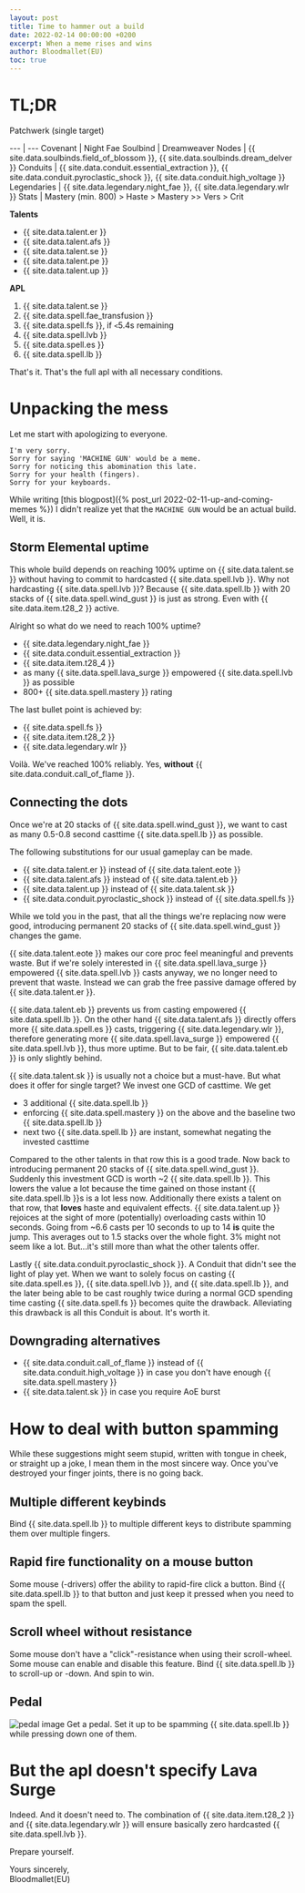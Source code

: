 ```yaml
---
layout: post
title: Time to hammer out a build
date: 2022-02-14 00:00:00 +0200
excerpt: When a meme rises and wins
author: Bloodmallet(EU)
toc: true
---
```

# TL;DR
Patchwerk (single target)

--- | ---
Covenant | Night Fae
Soulbind | Dreamweaver
Nodes | {{ site.data.soulbinds.field_of_blossom }}, {{ site.data.soulbinds.dream_delver }}
Conduits | {{ site.data.conduit.essential_extraction }}, {{ site.data.conduit.pyroclastic_shock }}, {{ site.data.conduit.high_voltage }}
Legendaries | {{ site.data.legendary.night_fae }}, {{ site.data.legendary.wlr }}
Stats | Mastery (min. 800) > Haste > Mastery >> Vers > Crit

**Talents** 
- {{ site.data.talent.er }}
- {{ site.data.talent.afs }}
- {{ site.data.talent.se }}
- {{ site.data.talent.pe }}
- {{ site.data.talent.up }}

**APL**
1. {{ site.data.talent.se }}
1. {{ site.data.spell.fae_transfusion }}
1. {{ site.data.spell.fs }}, if `<`5.4s remaining
1. {{ site.data.spell.lvb }}
1. {{ site.data.spell.es }}
1. {{ site.data.spell.lb }}

That's it. That's the full apl with all necessary conditions.

# Unpacking the mess
Let me start with apologizing to everyone.

```
I'm very sorry.
Sorry for saying 'MACHINE GUN' would be a meme.
Sorry for noticing this abomination this late.
Sorry for your health (fingers).
Sorry for your keyboards.
```

While writing [this blogpost]({% post_url 2022-02-11-up-and-coming-memes %}) I didn't realize yet that the `MACHINE GUN`
would be an actual build. Well, it is.

## Storm Elemental uptime
This whole build depends on reaching 100% uptime on {{ site.data.talent.se }} without having to commit to hardcasted {{ site.data.spell.lvb }}.
Why not hardcasting {{ site.data.spell.lvb }}? 
Because {{ site.data.spell.lb }} with 20 stacks of {{ site.data.spell.wind_gust }} is just as strong.
Even with {{ site.data.item.t28_2 }} active.

Alright so what do we need to reach 100% uptime?
- {{ site.data.legendary.night_fae }}
- {{ site.data.conduit.essential_extraction }}
- {{ site.data.item.t28_4 }}
- as many {{ site.data.spell.lava_surge }} empowered {{ site.data.spell.lvb }} as possible
- 800+ {{ site.data.spell.mastery }} rating

The last bullet point is achieved by:
- {{ site.data.spell.fs }}
- {{ site.data.item.t28_2 }}
- {{ site.data.legendary.wlr }}

Voilà. We've reached 100% reliably. Yes, **without** {{ site.data.conduit.call_of_flame }}.

## Connecting the dots
Once we're at 20 stacks of {{ site.data.spell.wind_gust }}, we want to cast as many 0.5-0.8 second casttime {{ site.data.spell.lb }} as possible.

The following substitutions for our usual gameplay can be made.
- {{ site.data.talent.er }} instead of {{ site.data.talent.eote }}
- {{ site.data.talent.afs }} instead of {{ site.data.talent.eb }}
- {{ site.data.talent.up }} instead of {{ site.data.talent.sk }}
- {{ site.data.conduit.pyroclastic_shock }} instead of {{ site.data.spell.fs }}

While we told you in the past, that all the things we're replacing now were good, introducing permanent 20 stacks of {{ site.data.spell.wind_gust }}
changes the game.

{{ site.data.talent.eote }} makes our core proc feel meaningful and prevents waste.
But if we're solely interested in {{ site.data.spell.lava_surge }} empowered {{ site.data.spell.lvb }} casts anyway, we no longer need to prevent that waste.
Instead we can grab the free passive damage offered by {{ site.data.talent.er }}.

{{ site.data.talent.eb }} prevents us from casting empowered {{ site.data.spell.lb }}.
On the other hand {{ site.data.talent.afs }} directly offers more {{ site.data.spell.es }} casts, triggering {{ site.data.legendary.wlr }}, 
therefore generating more {{ site.data.spell.lava_surge }} empowered {{ site.data.spell.lvb }}, thus more uptime. 
But to be fair, {{ site.data.talent.eb }} is only slightly behind.

{{ site.data.talent.sk }} is usually not a choice but a must-have. But what does it offer for single target? 
We invest one GCD of casttime.
We get
- 3 additional {{ site.data.spell.lb }}
- enforcing {{ site.data.spell.mastery }} on the above and the baseline two {{ site.data.spell.lb }}
- next two {{ site.data.spell.lb }} are instant, somewhat negating the invested casttime

Compared to the other talents in that row this is a good trade.
Now back to introducing permanent 20 stacks of {{ site.data.spell.wind_gust }}.
Suddenly this investment GCD is worth ~2 {{ site.data.spell.lb }}.
This lowers the value a lot because the time gained on those instant {{ site.data.spell.lb }}s is a lot less now.
Additionally there exists a talent on that row, that **loves** haste and equivalent effects.
{{ site.data.talent.up }} rejoices at the sight of more (potentially) overloading casts within 10 seconds.
Going from ~6.6 casts per 10 seconds to up to 14 **is** quite the jump.
This averages out to 1.5 stacks over the whole fight. 3% might not seem like a lot.
But...it's still more than what the other talents offer.

Lastly {{ site.data.conduit.pyroclastic_shock }}. A Conduit that didn't see the light of play yet.
When we want to solely focus on casting {{ site.data.spell.es }}, {{ site.data.spell.lvb }}, and {{ site.data.spell.lb }},
and the later being able to be cast roughly twice during a normal GCD spending time casting {{ site.data.spell.fs }} becomes quite the drawback.
Alleviating this drawback is all this Conduit is about. It's worth it.

## Downgrading alternatives
- {{ site.data.conduit.call_of_flame }} instead of {{ site.data.conduit.high_voltage }} in case you don't have enough {{ site.data.spell.mastery }}
- {{ site.data.talent.sk }} in case you require AoE burst

# How to deal with button spamming
While these suggestions might seem stupid, written with tongue in cheek, or straight up a joke, I mean them in the most sincere way.
Once you've destroyed your finger joints, there is no going back.

## Multiple different keybinds
Bind {{ site.data.spell.lb }} to multiple different keys to distribute spamming them over multiple fingers.

## Rapid fire functionality on a mouse button
Some mouse (-drivers) offer the ability to rapid-fire click a button.
Bind {{ site.data.spell.lb }} to that button and just keep it pressed when you need to spam the spell.

## Scroll wheel without resistance
Some mouse don't have a "click"-resistance when using their scroll-wheel. Some mouse can enable and disable this feature.
Bind {{ site.data.spell.lb }} to scroll-up or -down. And spin to win.

## Pedal
![pedal image](https://coachdaveacademy.com/wp-content/uploads/2021/06/blog-image-bestcheappedalst3pa.jpg)
Get a pedal. Set it up to be spamming {{ site.data.spell.lb }} while pressing down one of them.


# But the apl doesn't specify Lava Surge
Indeed. And it doesn't need to. 
The combination of {{ site.data.item.t28_2 }} and {{ site.data.legendary.wlr }} will ensure basically zero hardcasted {{ site.data.spell.lvb }}.

Prepare yourself.

Yours sincerely,<br/>
Bloodmallet(EU)
